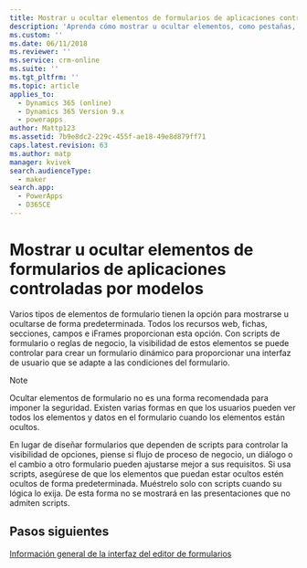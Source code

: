 ```yaml
---
title: Mostrar u ocultar elementos de formularios de aplicaciones controladas por modelos con PowerApps | MicrosoftDocs
description: 'Aprenda cómo mostrar u ocultar elementos, como pestañas, secciones o campos'
ms.custom: ''
ms.date: 06/11/2018
ms.reviewer: ''
ms.service: crm-online
ms.suite: ''
ms.tgt_pltfrm: ''
ms.topic: article
applies_to:
  - Dynamics 365 (online)
  - Dynamics 365 Version 9.x
  - powerapps
author: Mattp123
ms.assetid: 7b9e8dc2-229c-455f-ae18-49e8d879ff71
caps.latest.revision: 63
ms.author: matp
manager: kvivek
search.audienceType:
  - maker
search.app:
  - PowerApps
  - D365CE
---
```

# <a name="show-or-hide-model-driven-app-form-elements"></a>Mostrar u ocultar elementos de formularios de aplicaciones controladas por modelos

 Varios tipos de elementos de formulario tienen la opción para mostrarse u ocultarse de forma predeterminada. Todos los recursos web, fichas, secciones, campos e iFrames proporcionan esta opción. Con scripts de formulario o reglas de negocio, la visibilidad de estos elementos se puede controlar para crear un formulario dinámico para proporcionar una interfaz de usuario que se adapte a las condiciones del formulario.  
  
> [!NOTE]
>  Ocultar elementos de formulario no es una forma recomendada para imponer la seguridad. Existen varias formas en que los usuarios pueden ver todos los elementos y datos en el formulario cuando los elementos están ocultos. 
  
 En lugar de diseñar formularios que dependen de scripts para controlar la visibilidad de opciones, piense si flujo de proceso de negocio, un diálogo o el cambio a otro formulario pueden ajustarse mejor a sus requisitos. Si usa scripts, asegúrese de que los elementos que puedan estar ocultos estén ocultos de forma predeterminada. Muéstrelo solo con scripts cuando su lógica lo exija. De esta forma no se mostrará en las presentaciones que no admiten scripts.  

## <a name="next-steps"></a>Pasos siguientes

[Información general de la interfaz del editor de formularios](form-editor-user-interface-legacy.md)
